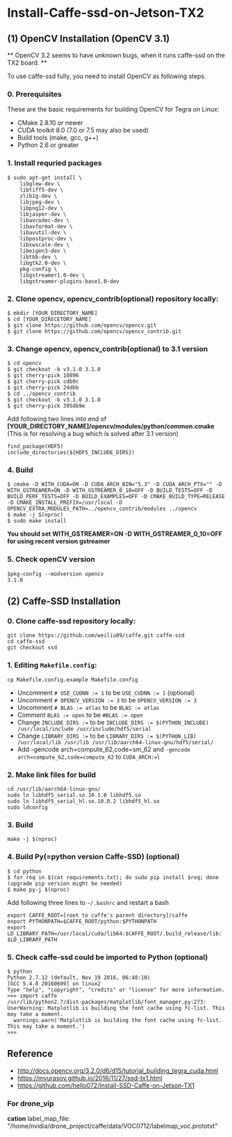 # Install-Caffe-ssd-on-Jetson-TX2

## (1) OpenCV Installation (OpenCV 3.1)
** OpenCV 3.2 seems to have unknown bugs, when it runs caffe-ssd on the TX2 board. **

To use caffe-ssd fully, you need to install OpenCV as following steps. 
### 0. Prerequisites
These are the basic requirements for building OpenCV for Tegra on Linux:
* CMake 2.8.10 or newer
* CUDA toolkit 8.0 (7.0 or 7.5 may also be used)
* Build tools (make, gcc, g++)
* Python 2.6 or greater

### 1. Install requried packages
```
$ sudo apt-get install \
    libglew-dev \
    libtiff5-dev \
    zlib1g-dev \
    libjpeg-dev \
    libpng12-dev \
    libjasper-dev \
    libavcodec-dev \
    libavformat-dev \
    libavutil-dev \
    libpostproc-dev \
    libswscale-dev \
    libeigen3-dev \
    libtbb-dev \
    libgtk2.0-dev \
    pkg-config \
    libgstreamer1.0-dev \
    libgstreamer-plugins-base1.0-dev
```

### 2. Clone opencv, opencv_contrib(optional) repository locally:
```
$ mkdir [YOUR_DIRECTORY_NAME]
$ cd [YOUR_DIRECETORY_NAME]
$ git clone https://github.com/opencv/opencv.git
$ git clone https://github.com/opencv/opencv_contrib.git
```

### 3. Change opencv, opencv_contrib(optional) to 3.1 version 
```
$ cd opencv
$ git checkout -b v3.1.0 3.1.0
$ git cherry-pick 10896
$ git cherry-pick cdb9c
$ git cherry-pick 24dbb
$ cd ../opencv_contrib
$ git checkout -b v3.1.0 3.1.0
$ git cherry-pick 395db9e
```

 Add following two lines into end of **[YOUR_DIRECTORY_NAME]/opencv/modules/python/common.cmake**
 (This is for resolving a bug which is solved after 3.1 version) 
```
find_package(HDF5)
include_directories(${HDF5_INCLUDE_DIRS})
```


### 4. Build 
```
$ cmake -D WITH_CUDA=ON -D CUDA_ARCH_BIN="5.3" -D CUDA_ARCH_PTX="" -D WITH_GSTREAMER=ON -D WITH_GSTREAMER_0_10=OFF -D BUILD_TESTS=OFF -D BUILD_PERF_TESTS=OFF -D BUILD_EXAMPLES=OFF -D CMAKE_BUILD_TYPE=RELEASE -D CMAKE_INSTALL_PREFIX=/usr/local -D OPENCV_EXTRA_MODULES_PATH=../opencv_contrib/modules ../opencv
$ make -j $(nproc)
$ sudo make install
```
**You should set WITH_GSTREAMER=ON -D WITH_GSTREAMER_0_10=OFF for using recent version gstreamer**

### 5. Check openCV version
```
$pkg-config --modversion opencv
3.1.0
```
## (2) Caffe-SSD Installation 

### 0. Clone caffe-ssd repository locally:
```
git clone https://github.com/weiliu89/caffe.git caffe-ssd
cd caffe-ssd
git checkout ssd 
```

### 1. Editing `Makefile.config`: 
```
cp Makefile.config.example Makefile.config
```
* Uncomment `# USE_CUDNN := 1` to be `USE_CUDNN := 1` (optional)
* Uncomment `# OPENCV_VERSION := 3` to be `OPENCV_VERSION := 3` 
* Uncomment `# BLAS := atlas` to be `BLAS := atlas`
* Comment `BLAS := open` to be `#BLAS := open`
* Change `INCLUDE DIRS :=` to be `INCLUDE_DIRS := $(PYTHON_INCLUDE) /usr/local/include /usr/include/hdf5/serial`
* Change `LIBRARY_DIRS :=` to be `LIBRARY_DIRS := $(PYTHON_LIB) /usr/local/lib /usr/lib /usr/lib/aarch64-linux-gnu/hdf5/serial/`
* Add -gencode arch=compute_62,code=sm_62  and `-gencode arch=compute_62,code=compute_62` to `CUDA_ARCH:=`\


### 2. Make link files for build
```
cd /usr/lib/aarch64-linux-gnu/
sudo ln libhdf5_serial.so.10.1.0 libhdf5.so
sudo ln libhdf5_serial_hl.so.10.0.2 libhdf5_hl.so
sudo ldconfig
```

### 3. Build
```
make -j $(nproc)
```

### 4. Build Py(=python version Caffe-SSD) (optional) 
```
$ cd python 
$ for req in $(cat requirements.txt); do sudo pip install $req; done
(upgrade pip version might be needed)
$ make py-j $(nproc)
```

Add following three lines to `~/.bashrc` and restart a bash 
```
export CAFFE_ROOT=[root to caffe's parent directory]/caffe
export PYTHONPATH=$CAFFE_ROOT/python:$PYTHONPATH
export LD_LIBRARY_PATH=/usr/local/cuda/lib64:$CAFFE_ROOT/.build_release/lib:
$LD_LIBRARY_PATH
```


### 5. Check caffe-ssd could be imported to Python (optional)
```
$ python
Python 2.7.12 (default, Nov 19 2016, 06:48:10) 
[GCC 5.4.0 20160609] on linux2
Type "help", "copyright", "credits" or "license" for more information.
>>> import caffe
/usr/lib/python2.7/dist-packages/matplotlib/font_manager.py:273: UserWarning: Matplotlib is building the font cache using fc-list. This may take a moment.
  warnings.warn('Matplotlib is building the font cache using fc-list. This may take a moment.')
>>> 
```

## Reference
- http://docs.opencv.org/3.2.0/d6/d15/tutorial_building_tegra_cuda.html
- https://myurasov.github.io/2016/11/27/ssd-tx1.html
- https://github.com/hello072/Install-SSD-Caffe-on-Jetson-TX1



### For drone_vip
**cation**  label_map_file: "/home/nvidia/drone_project/caffe/data/VOC0712/labelmap_voc.prototxt"
